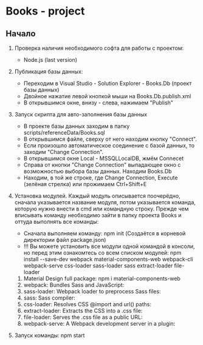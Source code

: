 # Books - project
## Начало
1. Проверка наличия необходимого софта для работы с проектом:
    - Node.js (last version)
    
2. Публикация базы данных:
    - Переходим в Visual Studio - Solution Explorer - Books.Db (проект базы данных)
    - Двойное нажатие левой кнопкой мыши на Books.Db.publish.xml
    - В открывшимся окне, внизу - слева, нажимаем "Publish"
  
3. Запуск скрипта для авто-заполнения базы данных
    - В проекте базы данных заходим в папку scripts/referenceData/Books.sql
    - В открывшимся файле, сверху от него находим кнопку "Connect".
    - Если произошло автоматическое соединение с базой данных, то заходим "Change Connection".
    - В открывшимся окне Local - MSSQLLocalDB, жмём Connecеt
    - Справа от кнопки "Change Connection" выпадающее окно с возможностью выбора базы данных. Находим Books.Db
    - Находим, в той же строке, где Change Connection, Execute (зелёная стрелка) или прожимаем Ctrl+Shift+E

4. Установка модулей. Каждый модуль описывается поочерёдно, сначала указывается название модуля, потом указывается команда, которую нужно внести в cmd или командную строку. Прежде чем вписывать команду необходимо зайти в папку проекта Books и оттуда выполнять все команды:
    - Сначала выполняем команду: npm init (Создаётся в корневой директории файл package.json)
    - !!! Вы можете установить все модули одной командой в консоли, но перед этим ознакомтесь со всем списком модулей: npm install --save-dev webpack material-components-web webpack-cli webpack-serve css-loader sass-loader sass extract-loader file-loader
    1. Material Design full package: npm i material-components-web
    2. webpack: Bundles Sass and JavaScript: 
    3. sass-loader: Webpack loader to preprocess Sass files:
    4. sass: Sass compiler:
    5. css-loader: Resolves CSS @import and url() paths:
    6. extract-loader: Extracts the CSS into a .css file:
    7. file-loader: Serves the .css file as a public URL:
    8. webpack-serve:  A Webpack development server in a plugin:

5. Запуск команды: npm start
